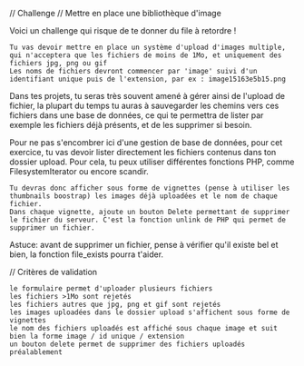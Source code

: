 // Challenge
// Mettre en place une bibliothèque d'image

Voici un challenge qui risque de te donner du file à retordre !

    Tu vas devoir mettre en place un système d'upload d'images multiple, qui n'acceptera que les fichiers de moins de 1Mo, et uniquement des fichiers jpg, png ou gif
    Les noms de fichiers devront commencer par 'image' suivi d'un identifiant unique puis de l'extension, par ex : image15163e5b15.png

Dans tes projets, tu seras très souvent amené à gérer ainsi de l'upload de fichier, la plupart du temps tu auras à sauvegarder les chemins vers ces fichiers dans une base de données, ce qui te permettra de lister par exemple les fichiers déjà présents, et de les supprimer si besoin.

Pour ne pas s'encombrer ici d'une gestion de base de données, pour cet exercice, tu vas devoir lister directement les fichiers contenus dans ton dossier upload. Pour cela, tu peux utiliser différentes fonctions PHP, comme FilesystemIterator ou encore scandir.

    Tu devras donc afficher sous forme de vignettes (pense à utiliser les thumbnails boostrap) les images déjà uploadées et le nom de chaque fichier.
    Dans chaque vignette, ajoute un bouton Delete permettant de supprimer le fichier du serveur. C'est la fonction unlink de PHP qui permet de supprimer un fichier.

Astuce: avant de supprimer un fichier, pense à vérifier qu'il existe bel et bien, la fonction file_exists pourra t'aider.

// Critères de validation

    le formulaire permet d'uploader plusieurs fichiers
    les fichiers >1Mo sont rejetés
    les fichiers autres que jpg, png et gif sont rejetés
    les images uploadées dans le dossier upload s'affichent sous forme de vignettes
    le nom des fichiers uploadés est affiché sous chaque image et suit bien la forme image / id unique / extension
    un bouton delete permet de supprimer des fichiers uploadés préalablement
